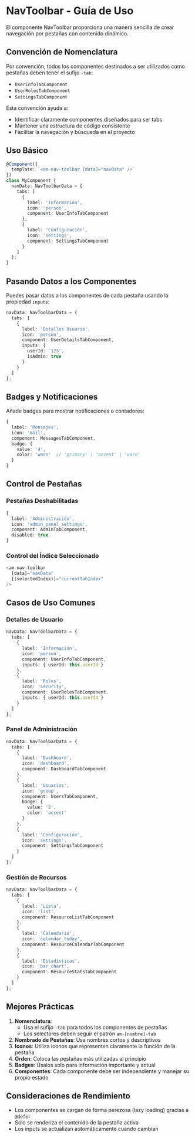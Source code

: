 # NavToolbar - Guía de Uso

El componente NavToolbar proporciona una manera sencilla de crear navegación por pestañas con contenido dinámico.

## Convención de Nomenclatura

Por convención, todos los componentes destinados a ser utilizados como pestañas deben tener el sufijo `-tab`:

- `UserInfoTabComponent`
- `UserRolesTabComponent`
- `SettingsTabComponent`

Esta convención ayuda a:

- Identificar claramente componentes diseñados para ser tabs
- Mantener una estructura de código consistente
- Facilitar la navegación y búsqueda en el proyecto

## Uso Básico

```typescript
@Component({
  template: `<am-nav-toolbar [data]="navData" />`
})
class MyComponent {
  navData: NavToolbarData = {
    tabs: [
      {
        label: 'Información',
        icon: 'person',
        component: UserInfoTabComponent
      },
      {
        label: 'Configuración',
        icon: 'settings',
        component: SettingsTabComponent
      }
    ]
  };
}
```

## Pasando Datos a los Componentes

Puedes pasar datos a los componentes de cada pestaña usando la propiedad `inputs`:

```typescript
navData: NavToolbarData = {
  tabs: [
    {
      label: 'Detalles Usuario',
      icon: 'person',
      component: UserDetailsTabComponent,
      inputs: {
        userId: '123',
        isAdmin: true
      }
    }
  ]
};
```

## Badges y Notificaciones

Añade badges para mostrar notificaciones o contadores:

```typescript
{
  label: 'Mensajes',
  icon: 'mail',
  component: MessagesTabComponent,
  badge: {
    value: '4',
    color: 'warn'  // 'primary' | 'accent' | 'warn'
  }
}
```

## Control de Pestañas

### Pestañas Deshabilitadas

```typescript
{
  label: 'Administración',
  icon: 'admin_panel_settings',
  component: AdminTabComponent,
  disabled: true
}
```

### Control del Índice Seleccionado

```typescript
<am-nav-toolbar
  [data]="navData"
  [(selectedIndex)]="currentTabIndex"
/>
```

## Casos de Uso Comunes

### Detalles de Usuario

```typescript
navData: NavToolbarData = {
  tabs: [
    {
      label: 'Información',
      icon: 'person',
      component: UserInfoTabComponent,
      inputs: { userId: this.userId }
    },
    {
      label: 'Roles',
      icon: 'security',
      component: UserRolesTabComponent,
      inputs: { userId: this.userId }
    }
  ]
};
```

### Panel de Administración

```typescript
navData: NavToolbarData = {
  tabs: [
    {
      label: 'Dashboard',
      icon: 'dashboard',
      component: DashboardTabComponent
    },
    {
      label: 'Usuarios',
      icon: 'group',
      component: UsersTabComponent,
      badge: {
        value: '2',
        color: 'accent'
      }
    },
    {
      label: 'Configuración',
      icon: 'settings',
      component: SettingsTabComponent
    }
  ]
};
```

### Gestión de Recursos

```typescript
navData: NavToolbarData = {
  tabs: [
    {
      label: 'Lista',
      icon: 'list',
      component: ResourceListTabComponent
    },
    {
      label: 'Calendario',
      icon: 'calendar_today',
      component: ResourceCalendarTabComponent
    },
    {
      label: 'Estadísticas',
      icon: 'bar_chart',
      component: ResourceStatsTabComponent
    }
  ]
};
```

## Mejores Prácticas

1. **Nomenclatura**:
   - Usa el sufijo `-tab` para todos los componentes de pestañas
   - Los selectores deben seguir el patrón `am-[nombre]-tab`
2. **Nombrado de Pestañas**: Usa nombres cortos y descriptivos
3. **Iconos**: Utiliza iconos que representen claramente la función de la pestaña
4. **Orden**: Coloca las pestañas más utilizadas al principio
5. **Badges**: Úsalos solo para información importante y actual
6. **Componentes**: Cada componente debe ser independiente y manejar su propio estado

## Consideraciones de Rendimiento

- Los componentes se cargan de forma perezosa (lazy loading) gracias a `@defer`
- Solo se renderiza el contenido de la pestaña activa
- Los inputs se actualizan automáticamente cuando cambian
